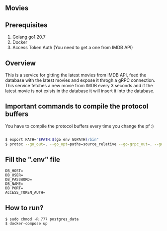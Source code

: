 ## Movies

## Prerequisites

1. Golang go1.20.7
2. Docker
3. Access Token Auth (You need to get a one from IMDB API)

## Overview

This is a service for gitting the latest movies from IMDB API, feed the database with the latest movies and expose it throgh a gRPC connection. This service fetches a new movie from IMDB every 3 seconds and if the latest movie is not exists in the database it will insert it into the database. 

## Important commands to compile the protocol buffers

You have to compile the protocol buffers every time you change the pf :)

```sh

$ export PATH="$PATH:$(go env GOPATH)/bin"
$ protoc --go_out=. --go_opt=paths=source_relative --go-grpc_out=. --go-grpc_opt=paths=source_relative grpc/proto/movies.proto

```

## Fill the ".env" file

```
DB_HOST=
DB_USER=
DB_PASSWORD=
DB_NAME=
DB_PORT=
ACCESS_TOKEN_AUTH=
```

## How to run?

```
$ sudo chmod -R 777 postgres_data
$ docker-compose up
```